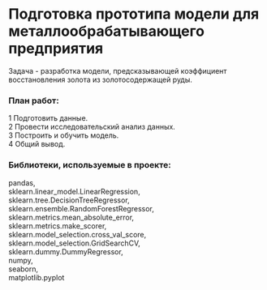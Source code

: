 # Подготовка прототипа модели для металлообрабатывающего предприятия

Задача - разработка модели, предсказывающей коэффициент восстановления золота из золотосодержащей руды.

### План работ:
1 Подготовить данные.  
2 Провести исследовательский анализ данных.  
3 Построить и обучить модель.  
4 Общий вывод.  

### Библиотеки, используемые в проекте:

pandas,  
sklearn.linear_model.LinearRegression,  
sklearn.tree.DecisionTreeRegressor,  
sklearn.ensemble.RandomForestRegressor,  
sklearn.metrics.mean_absolute_error,  
sklearn.metrics.make_scorer,  
sklearn.model_selection.cross_val_score,  
sklearn.model_selection.GridSearchCV,  
sklearn.dummy.DummyRegressor,  
numpy,  
seaborn,  
matplotlib.pyplot  
